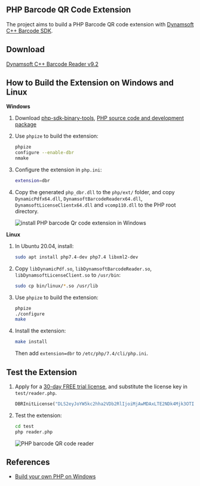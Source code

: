## PHP Barcode QR Code Extension
The project aims to build a PHP Barcode QR code extension with [Dynamsoft C++ Barcode SDK](https://www.dynamsoft.com/barcode-reader/sdk-desktop-server/).

## Download
[Dynamsoft C++ Barcode Reader v9.2](https://www.dynamsoft.com/barcode-reader/downloads)

## How to Build the Extension on Windows and Linux

**Windows**
1. Download [php-sdk-binary-tools](https://github.com/php/php-sdk-binary-tools), [PHP source code and development package](https://windows.php.net/download)
2. Use `phpize` to build the extension:

    ```bash
    phpize
    configure --enable-dbr
    nmake
    ```
3. Configure the extension in `php.ini`:

    ```bash
    extension=dbr
    ```
4. Copy the generated `php_dbr.dll` to the `php/ext/` folder, and copy `DynamicPdfx64.dll`, `DynamsoftBarcodeReaderx64.dll`, `DynamsoftLicenseClientx64.dll` and `vcomp110.dll` to the PHP root directory.

    ![install PHP barcode Qr code extension in Windows](https://www.dynamsoft.com/codepool/img/2022/08/php-install-barcode-extension.png)

**Linux**
1. In Ubuntu 20.04, install:

    ```bash
    sudo apt install php7.4-dev php7.4 libxml2-dev
    ```

2. Copy `libDynamicPdf.so`, `libDynamsoftBarcodeReader.so`, `libDynamsoftLicenseClient.so` to `/usr/bin`:

    ```bash
    sudo cp bin/linux/*.so /usr/lib
    ```

3. Use `phpize` to build the extension:

    ```bash
    phpize
    ./configure
    make
    ```

4. Install the extension:

    ```bash
    make install
    ```

    Then add `extension=dbr` to `/etc/php/7.4/cli/php.ini`.


## Test the Extension
1. Apply for a [30-day FREE trial license](https://www.dynamsoft.com/customer/license/trialLicense/?product=dbr), and substitute the license key in `test/reader.php`.

    ```php
    DBRInitLicense("DLS2eyJoYW5kc2hha2VDb2RlIjoiMjAwMDAxLTE2NDk4Mjk3OTI2MzUiLCJvcmdhbml6YXRpb25JRCI6IjIwMDAwMSIsInNlc3Npb25QYXNzd29yZCI6IndTcGR6Vm05WDJrcEQ5YUoifQ==");
    ```
 
2. Test the extension:

    ```bash
    cd test
    php reader.php
    ```

    ![PHP barcode QR code reader](https://www.dynamsoft.com/codepool/img/2022/08/php-barcode-qrcode-reader.png)

## References
- [Build your own PHP on Windows](https://wiki.php.net/internals/windows/stepbystepbuild_sdk_2)